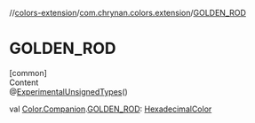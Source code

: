 //[colors-extension](../../index.md)/[com.chrynan.colors.extension](index.md)/[GOLDEN_ROD](-g-o-l-d-e-n_-r-o-d.md)



# GOLDEN_ROD  
[common]  
Content  
@[ExperimentalUnsignedTypes](https://kotlinlang.org/api/latest/jvm/stdlib/kotlin/-experimental-unsigned-types/index.html)()  
  
val [Color.Companion](../../../colors-core/colors-core/com.chrynan.colors/-color/-companion/index.md).[GOLDEN_ROD](-g-o-l-d-e-n_-r-o-d.md): [HexadecimalColor](../../../colors-core/colors-core/com.chrynan.colors/-hexadecimal-color/index.md)  



